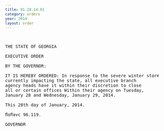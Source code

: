 ```yaml
---
title: 01.28.14.01
category: orders
year: 2014
layout: order
---
```


<pre> 

THE STATE OF GEORGIA

EXECUTIVE ORDER

BY THE GOVERNOR:

IT IS HEREBY ORDERED: In response to the severe winter storm that is
currently impacting the state, all executive branch
agency heads have it within their discretion to close
all or certain offices Within their agency on Tuesday,
January 28 and Wednesday, January 29, 2014.

This 28th day of January, 2014.

ﬂoﬂavc 96.119.

GOVERNOR

</pre>
